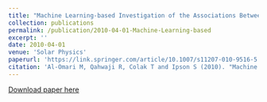 ```yaml
---
title: "Machine Learning-based Investigation of the Associations Between CMEs and Filaments"
collection: publications
permalink: /publication/2010-04-01-Machine-Learning-based
excerpt: ''
date: 2010-04-01
venue: 'Solar Physics'
paperurl: 'https://link.springer.com/article/10.1007/s11207-010-9516-5'
citation: 'Al-Omari M, Qahwaji R, Colak T and Ipson S (2010). "Machine Learning-based Investigation of the Associations Between CMEs and Filaments", Solar Physics, DOI: 10.1007/s11207-010-9516-5, 262 (2): 511-539.'
---
```


[Download paper here](https://bradscholars.brad.ac.uk/bitstream/handle/10454/7731/qahwaji_paper.pdf?sequence=1&isAllowed=y)

